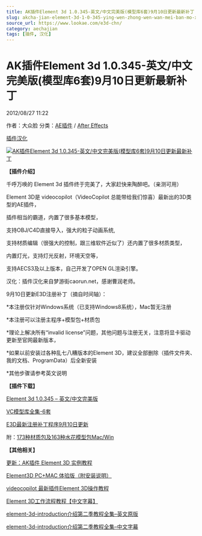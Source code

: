 ```yaml
---
title: AK插件Element 3d 1.0.345-英文/中文完美版(模型库6套)9月10日更新最新补丁
slug: akcha-jian-element-3d-1-0-345-ying-wen-zhong-wen-wan-mei-ban-mo-xing-ku-6tao-9yue-10ri-geng-xin-zui-xin-bu-ding
source_url: https://www.lookae.com/e3d-chn/
category: aechajian
tags: [插件, 汉化]
---
```

# AK插件Element 3d 1.0.345-英文/中文完美版(模型库6套)9月10日更新最新补丁

2012/08/27 11:22

作者：大众脸
分类：[AE插件](https://www.lookae.com/after-effects/aechajian/) / [After Effects](https://www.lookae.com/after-effects/)

[插件](https://www.lookae.com/tag/%e6%8f%92%e4%bb%b6/)[汉化](https://www.lookae.com/tag/%e6%b1%89%e5%8c%96/)

[![AK插件Element 3d 1.0.345-英文/中文完美版(模型库6套)9月10日更新最新补丁](https://www.lookae.com/wp-content/uploads/2012/08/E3D-CHN.jpg "AK插件Element 3d 1.0.345-英文/中文完美版(模型库6套)9月10日更新最新补丁-LookAE.com")](https://www.lookae.com/wp-content/uploads/2012/08/E3D-CHN.jpg)

**【插件介绍】**

千呼万唤的 Element 3d 插件终于完美了，大家赶快来陶醉吧。（亲测可用）

Element 3D是 videocopilot（VideoCopilot 总能带给我们惊喜）最新出的3D类型的AE插件，

插件相当的霸道，内置了很多基本模型，

支持OBJ/C4D直接导入，强大的粒子动画系统,

支持材质编辑（很强大的控制，跟三维软件近似了）还内置了很多材质类型，

内置灯光，支持灯光反射，环境天空等，

支持AECS3及以上版本，自己开发了OPEN GL渲染引擎。

汉化：插件汉化来自梦游街caorun.net，感谢曹润老师。

9月10日更新E3D注册补丁（摘自时间轴）：

\*本注册仅针对Windows系统（已支持Windows8系统），Mac暂无注册

\*本注册可以注册主程序+模型包+材质包

\*理论上解决所有“invalid license”问题，其他问题与注册无关，注意将显卡驱动更新至官网最新版本，

\*如果以前安装过各种乱七八糟版本的Element 3D，建议全部删除（插件文件夹、我的文档、ProgramData）后全新安装

\*其他步骤请参考英文说明

**【插件下载】**

[Element 3d 1.0.345 – 英文/中文完美版](http://www.ctdisk.com/file/9025013)

[VC模型库全集-6套](http://www.ctdisk.com/file/9045406)

[E3D最新注册补丁程序9月10日更新](http://www.ctdisk.com/file/9547365)

附：[173种材质包及163种水花模型包Mac/Win](https://item.taobao.com/item.htm?spm=a1z10.3.w4002-2793086484.61.Ap0rme&id=19341174489)

**【其他相关】**

[更新：AK插件 Element 3D 实例教程](https://www.lookae.com/e3d-jc2/)

[Element3D PC+MAC 体验版（附安装说明）](https://www.lookae.com/element3d-pcmac/)

[videocopilot 最新插件Element 3D操作教程](https://www.lookae.com/videocopilot-element-3d/)

[Element 3D工作流程教程【中文字幕】](http://115.com/file/benporas#)

[element-3d-introduction介绍第二季教程全集](http://115.com/file/benmepto#)[–英文原版](http://115.com/file/benmepto#)

[element-3d-introduction介绍第二季教程全集–中文字幕](http://115.com/file/beno9lkj#)
